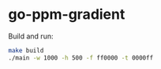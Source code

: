 # go-ppm-gradient

Build and run:

```bash
make build
./main -w 1000 -h 500 -f ff0000 -t 0000ff
```
